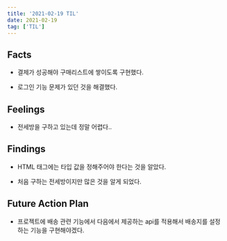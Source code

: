 ```yaml
---
title: '2021-02-19 TIL'
date: 2021-02-19
tag: ['TIL']
---
```


## Facts

- 결제가 성공해야 구매리스트에 쌓이도록 구현했다.

- 로그인 기능 문제가 있던 것을 해결했다.

## Feelings

- 전세방을 구하고 있는데 정말 어렵다..

## Findings

- HTML 태그에는 타입 값을 정해주어야 한다는 것을 알았다.

- 처음 구하는 전세방이지만 많은 것을 알게 되었다.

## Future Action Plan

- 프로젝트에 배송 관련 기능에서 다음에서 제공하는 api를 적용해서 배송지를 설정하는 기능을 구현해야겠다.
